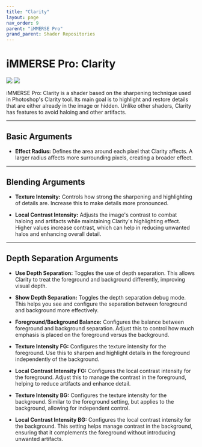 ```yaml
---
title: "Clarity"
layout: page
nav_order: 9
parent: "iMMERSE Pro"
grand_parent: Shader Repositories
---
```


<!-- Calls the CSS for the script that runs the sliders on the page -->
<!-- Why this is required, I will never fucking know because I tried everything to possibly get it to work without needing it LMAO -->
<link rel="stylesheet" href="{{ '/assets/css/juxtapose.css' | relative_url }}">

# iMMERSE Pro: Clarity

 <div class="juxtapose" data-mode="horizontal">
 <img src="../images/clarity_header_off.webp" data-label="Disabled">
 <img src="../images/clarity_header_on.webp" data-label="Enabled">
 </div>

iMMERSE Pro: Clarity is a shader based on the sharpening technique used in Photoshop's Clarity tool. Its main goal is to highlight and restore details that are either already in the image or hidden. Unlike other shaders, Clarity has features to avoid haloing and other artifacts.

---

## Basic Arguments

* **Effect Radius:** Defines the area around each pixel that Clarity affects. A larger radius affects more surrounding pixels, creating a broader effect.

---

## Blending Arguments

* **Texture Intensity:** Controls how strong the sharpening and highlighting of details are. Increase this to make details more pronounced.

* **Local Contrast Intensity:** Adjusts the image's contrast to combat haloing and artifacts while maintaining Clarity's highlighting effect. Higher values increase contrast, which can help in reducing unwanted halos and enhancing overall detail.


---

## Depth Separation Arguments

* **Use Depth Separation:** Toggles the use of depth separation. This allows Clarity to treat the foreground and background differently, improving visual depth.

* **Show Depth Separation:** Toggles the depth separation debug mode. This helps you see and configure the separation between foreground and background more effectively.

* **Foreground/Background Balance:** Configures the balance between foreground and background separation. Adjust this to control how much emphasis is placed on the foreground versus the background.

* **Texture Intensity FG:** Configures the texture intensity for the foreground. Use this to sharpen and highlight details in the foreground independently of the background.

* **Local Contrast Intensity FG:** Configures the local contrast intensity for the foreground. Adjust this to manage the contrast in the foreground, helping to reduce artifacts and enhance detail.

* **Texture Intensity BG:** Configures the texture intensity for the background. Similar to the foreground setting, but applies to the background, allowing for independent control.

* **Local Contrast Intensity BG:** Configures the local contrast intensity for the background. This setting helps manage contrast in the background, ensuring that it complements the foreground without introducing unwanted artifacts.

<!-- Ending script that runs the sliders on the page -->
<script src="{{ '/assets/js/juxtapose.js' | relative_url }}"></script>
<script>
  document.addEventListener('DOMContentLoaded', function () {
    Juxtapose.make();
  });
</script>